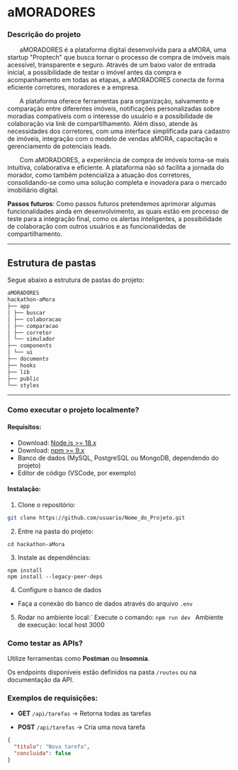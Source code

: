 # aMORADORES

### Descrição do projeto

 &nbsp; &nbsp; &nbsp; &nbsp;aMORADORES é a plataforma digital desenvolvida para a aMORA, uma startup "Proptech" que busca tornar o processo de compra de imóveis mais acessível, transparente e seguro. Através de um baixo valor de entrada inicial, a possibilidade de testar o imóvel antes da compra e acompanhamento em todas as etapas, a aMORADORES conecta de forma eficiente corretores, moradores e a empresa.

 &nbsp; &nbsp; &nbsp; &nbsp;A plataforma oferece ferramentas para organização, salvamento e comparação entre diferentes imóveis, notificações personalizadas sobre moradias compatíveis com o interesse do usuário e a possibilidade de colaboração via link de compartilhamento. Além disso, atende às necessidades dos corretores, com uma interface simplificada para cadastro de imóveis, integração com o modelo de vendas aMORA, capacitação e gerenciamento de potenciais leads.

 &nbsp; &nbsp; &nbsp; &nbsp;Com aMORADORES, a experiência de compra de imóveis torna-se mais intuitiva, colaborativa e eficiente. A plataforma não só facilita a jornada do morador, como também potencializa a atuação dos corretores, consolidando-se como uma solução completa e inovadora para o mercado imobiliário digital.

**Passos futuros**: Como passos futuros pretendemos aprimorar algumas funcionalidades ainda em desenvolvimento, as quais estão em processo de teste para a integração final, como os alertas inteligentes, a possibilidade de colaboração com outros usuários e as funcionalidedas de compartilhamento.

---

## Estrutura de pastas
Segue abaixo a estrutura de pastas do projeto:

``` bash
aMORADORES
hackathon-aMora
├── app
│ ├── buscar
│ ├── colaboracao
│ ├── comparacao
│ ├── corretor
│ └── simulador
├── components
│ └── ui
├── documents
├── hooks
├── lib
├── public
└── styles

```
---

### Como executar o projeto localmente?

#### Requisitos:
- Download: [Node.js >= 18.x](https://nodejs.org/en/download)
- Download: [npm >= 9.x](https://www.npmjs.com/package/npm/v/9.0.0)
- Banco de dados (MySQL, PostgreSQL ou MongoDB, dependendo do projeto)
- Editor de código (VSCode, por exemplo)

#### Instalação:
1. Clone o repositório:
```bash
git clone https://github.com/usuario/Nome_do_Projeto.git

```
2. Entre na pasta do projeto:
```
cd hackathon-aMora
```
3. Instale as dependências:
```
npm install
npm install --legacy-peer-deps

```
4. Configure o banco de dados
- Faça a conexão do banco de dados através do arquivo ```.env```

5. Rodar no ambiente local:`
Execute o comando:
```npm run dev ```
Ambiente de execução: local host 3000

### Como testar as APIs?

Utilize ferramentas como **Postman** ou **Insomnia**.

Os endpoints disponíveis estão definidos na pasta `/routes` ou na documentação da API.

### Exemplos de requisições:

- **GET** `/api/tarefas` → Retorna todas as tarefas

- **POST** `/api/tarefas` → Cria uma nova tarefa
```json
{
  "titulo": "Nova tarefa",
  "concluida": false
}
